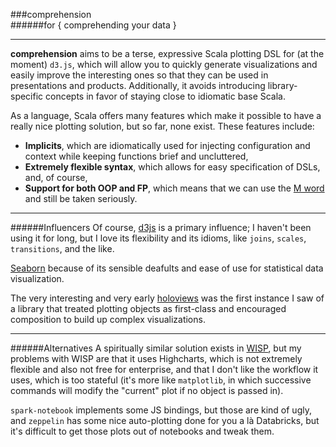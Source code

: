 ###comprehension  
######for { comprehending your data }
* * *

**comprehension** aims to be a terse, expressive Scala plotting DSL for (at the moment) `d3.js`, which will allow you to quickly generate visualizations and easily improve the interesting ones so that they can be used in presentations and products. Additionally, it avoids introducing library-specific concepts in favor of staying close to idiomatic base Scala.

As a language, Scala offers many features which make it possible to have a really nice plotting solution, but so far, none exist. These features include:
 - **Implicits**, which are idiomatically used for injecting configuration and context while keeping functions brief and uncluttered,
 - **Extremely flexible syntax**, which allows for easy specification of DSLs, and, of course,
 - **Support for both OOP and FP**, which means that we can use the [M word](https://en.wikipedia.org/wiki/Monad_(functional_programming)) and still be taken seriously.

* * *
######Influencers
Of course, [d3js](http://d3js.org/) is a primary influence; I haven't been using it for long, but I love its flexibility and its idioms, like `joins`, `scales`, `transitions`, and the like.

[Seaborn](http://stanford.edu/~mwaskom/software/seaborn/) because of its sensible deafults and ease of use for statistical data visualization.

The very interesting and very early [holoviews](http://ioam.github.io/holoviews/) was the first instance I saw of a library that treated plotting objects as first-class and encouraged composition to build up complex visualizations.
 
* * * 
######Alternatives
A spiritually similar solution exists in [WISP](https://github.com/quantifind/wisp), but my problems with WISP are that it uses Highcharts, which is not extremely flexible and also not free for enterprise, and that I don't like the workflow it uses, which is too stateful (it's more like `matplotlib`, in which successive commands will modify the "current" plot if no object is passed in). 

`spark-notebook` implements some JS bindings, but those are kind of ugly, and `zeppelin` has some nice auto-plotting done for you a là Databricks, but it's difficult to get those plots out of notebooks and tweak them.
